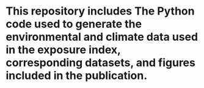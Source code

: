 # This repository includes The Python code used to generate the environmental and climate data used in the exposure index, corresponding datasets, and figures included in the publication.
